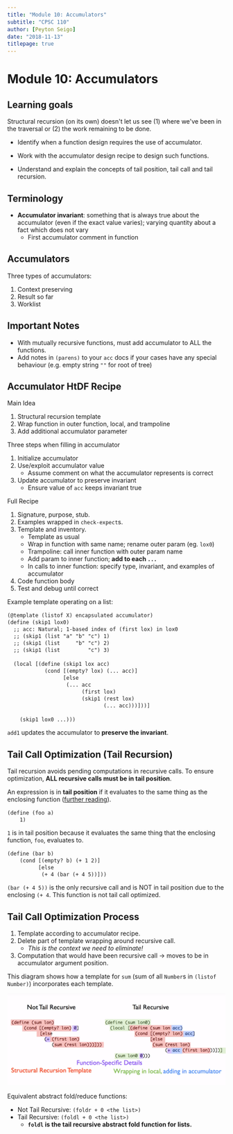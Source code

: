 ```yaml
---
title: "Module 10: Accumulators"
subtitle: "CPSC 110"
author: [Peyton Seigo]
date: "2018-11-13"
titlepage: true
---
```


# Module 10: Accumulators

## Learning goals

Structural recursion (on its own) doesn't let us see (1) where we've been in the traversal or (2) the work remaining to be done.

- Identify when a function design requires the use of accumulator.
- Work with the accumulator design recipe to design such functions.

- Understand and explain the concepts of tail position, tail call and tail recursion.

## Terminology

- **Accumulator invariant**: something that is always true about the accumulator (even if the exact value varies); varying quantity about a fact which does not vary
  - First accumulator comment in function

## Accumulators

Three types of accumulators:

1. Context preserving
2. Result so far
3. Worklist

## Important Notes

- With mutually recursive functions, must add accumulator to ALL the functions.
- Add notes in `(parens)` to your `acc` docs if your cases have any special behaviour (e.g. empty string `""` for root of tree)

## Accumulator HtDF Recipe

Main Idea

1. Structural recursion template
2. Wrap function in outer function, local, and trampoline
3. Add additional accumulator parameter

Three steps when filling in accumulator

1. Initialize accumulator
2. Use/exploit accumulator value
    - Assume comment on what the accumulator represents is correct
3. Update accumulator to preserve invariant
    - Ensure value of `acc` keeps invariant true

Full Recipe

1. Signature, purpose, stub.
2. Examples wrapped in `check-expect`s.
3. Template and inventory.
    - Template as usual
    - Wrap in function with same name; rename outer param (eg. `lox0`)
    - Trampoline: call inner function with outer param name
    - Add param to inner function; **add to each `...`**
    - In calls to inner function: specify type, invariant, and examples of accumulator
4. Code function body
5. Test and debug until correct

Example template operating on a list:

```racket
(@template (listof X) encapsulated accumulator)
(define (skip1 lox0)
  ;; acc: Natural; 1-based index of (first lox) in lox0
  ;; (skip1 (list "a" "b" "c") 1)
  ;; (skip1 (list     "b" "c") 2)
  ;; (skip1 (list         "c") 3)

  (local [(define (skip1 lox acc)
            (cond [(empty? lox) (... acc)]
                  [else
                   (... acc
                        (first lox)
                        (skip1 (rest lox)
                               (... acc)))]))]

    (skip1 lox0 ...)))
```

`add1` updates the accumulator to **preserve the invariant**.

## Tail Call Optimization (Tail Recursion)

Tail recursion avoids pending computations in recursive calls. To ensure optimization, **ALL recursive calls must be in tail position**.

An expression is in **tail position** if it evaluates to the same thing as the enclosing function ([further reading](https://docs.racket-lang.org/reference/eval-model.html#%28tech._continuation%29)).

```racket
(define (foo a)
    1)
```

`1` is in tail position because it evaluates the same thing that the enclosing function, `foo`, evaluates to.

```racket
(define (bar b)
    (cond [(empty? b) (+ 1 2)]
          [else
           (+ 4 (bar (+ 4 5))]))
```

`(bar (+ 4 5))` is the only recursive call and is NOT in tail position due to the enclosing `(+ 4`. This function is not tail call optimized.

## Tail Call Optimization Process

1. Template according to accumulator recipe.
2. Delete part of template wrapping around recursive call.
    - _This is the context we need to eliminate!_
3. Computation that would have been recursive call -> moves to be in accumulator argument position.

This diagram shows how a template for `sum` (sum of all `Number`s in `(listof Number)`) incorporates each template.

![Tail Recursion Template for "sum" function](resources/img/m10-tail-recursion-template.png)

Equivalent abstract fold/reduce functions:

- Not Tail Recursive: `(foldr + 0 <the list>)`
- Tail Recursive: `(foldl + 0 <the list>)`
  - **`foldl` is the tail recursive abstract fold function for lists.**
